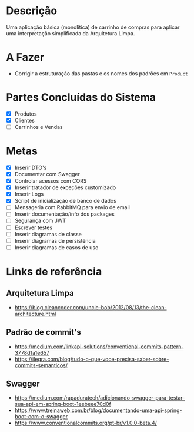 # Descrição
Uma aplicação básica (monolítica) de carrinho de compras para aplicar uma interpretação simplificada da Arquitetura Limpa.

# A Fazer
- Corrigir a estruturação das pastas e os nomes dos padrões em ``Product`` 

# Partes Concluídas do Sistema
- [X] Produtos
- [X] Clientes
- [ ] Carrinhos e Vendas

# Metas
- [x] Inserir DTO's  
- [x] Documentar com Swagger  
- [x] Controlar acessos com CORS  
- [x] Inserir tratador de exceções customizado
- [x] Inserir Logs
- [x] Script de inicialização de banco de dados
- [ ] Mensageria com RabbitMQ para envio de email
- [ ] Inserir documentação/info dos packages
- [ ] Segurança com JWT  
- [ ] Escrever testes  
- [ ] Inserir diagramas de classe  
- [ ] Inserir diagramas de persistência  
- [ ] Inserir diagramas de casos de uso

# Links de referência
## Arquitetura Limpa
- https://blog.cleancoder.com/uncle-bob/2012/08/13/the-clean-architecture.html

## Padrão de commit's
- https://medium.com/linkapi-solutions/conventional-commits-pattern-3778d1a1e657
- https://ilegra.com/blog/tudo-o-que-voce-precisa-saber-sobre-commits-semanticos/

## Swagger
- https://medium.com/rapaduratech/adicionando-swagger-para-testar-sua-api-em-spring-boot-1eebeee70d0f
- https://www.treinaweb.com.br/blog/documentando-uma-api-spring-boot-com-o-swagger
- https://www.conventionalcommits.org/pt-br/v1.0.0-beta.4/
